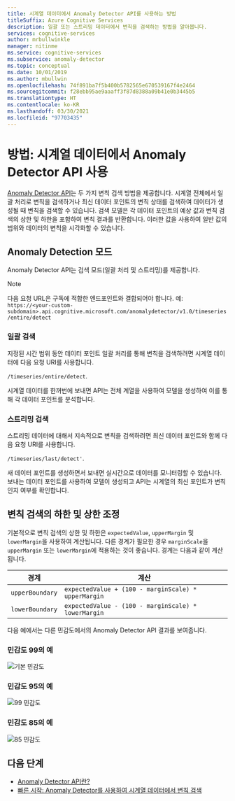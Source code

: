 ```yaml
---
title: 시계열 데이터에서 Anomaly Detector API를 사용하는 방법
titleSuffix: Azure Cognitive Services
description: 일괄 또는 스트리밍 데이터에서 변칙을 검색하는 방법을 알아봅니다.
services: cognitive-services
author: mrbullwinkle
manager: nitinme
ms.service: cognitive-services
ms.subservice: anomaly-detector
ms.topic: conceptual
ms.date: 10/01/2019
ms.author: mbullwin
ms.openlocfilehash: 74f891ba7f5b400b5782565e670539167f4e2464
ms.sourcegitcommit: f28ebb95ae9aaaff3f87d8388a09b41e0b3445b5
ms.translationtype: HT
ms.contentlocale: ko-KR
ms.lasthandoff: 03/30/2021
ms.locfileid: "97703435"
---
```

# <a name="how-to-use-the-anomaly-detector-api-on-your-time-series-data"></a>방법: 시계열 데이터에서 Anomaly Detector API 사용  

[Anomaly Detector API](https://westus2.dev.cognitive.microsoft.com/docs/services/AnomalyDetector/operations/post-timeseries-entire-detect)는 두 가지 변칙 검색 방법을 제공합니다. 시계열 전체에서 일괄 처리로 변칙을 검색하거나 최신 데이터 포인트의 변칙 상태를 검색하여 데이터가 생성될 때 변칙을 검색할 수 있습니다. 검색 모델은 각 데이터 포인트의 예상 값과 변칙 검색의 상한 및 하한을 포함하여 변칙 결과를 반환합니다. 이러한 값을 사용하여 일반 값의 범위와 데이터의 변칙을 시각화할 수 있습니다.

## <a name="anomaly-detection-modes"></a>Anomaly Detection 모드 

Anomaly Detector API는 검색 모드(일괄 처리 및 스트리밍)를 제공합니다.

> [!NOTE]
> 다음 요청 URL은 구독에 적합한 엔드포인트와 결합되어야 합니다. 예: `https://<your-custom-subdomain>.api.cognitive.microsoft.com/anomalydetector/v1.0/timeseries/entire/detect`


### <a name="batch-detection"></a>일괄 검색

지정된 시간 범위 동안 데이터 포인트 일괄 처리를 통해 변칙을 검색하려면 시계열 데이터에 다음 요청 URI를 사용합니다. 

`/timeseries/entire/detect`. 

시계열 데이터를 한꺼번에 보내면 API는 전체 계열을 사용하여 모델을 생성하여 이를 통해 각 데이터 포인트를 분석합니다.  

### <a name="streaming-detection"></a>스트리밍 검색

스트리밍 데이터에 대해서 지속적으로 변칙을 검색하려면 최신 데이터 포인트와 함께 다음 요청 URI를 사용합니다. 

`/timeseries/last/detect'`. 

새 데이터 포인트를 생성하면서 보내면 실시간으로 데이터를 모니터링할 수 있습니다. 보내는 데이터 포인트를 사용하여 모델이 생성되고 API는 시계열의 최신 포인트가 변칙인지 여부를 확인합니다.

## <a name="adjusting-lower-and-upper-anomaly-detection-boundaries"></a>변칙 검색의 하한 및 상한 조정

기본적으로 변칙 검색의 상한 및 하한은 `expectedValue`, `upperMargin` 및 `lowerMargin`을 사용하여 계산됩니다. 다른 경계가 필요한 경우 `marginScale`을 `upperMargin` 또는 `lowerMargin`에 적용하는 것이 좋습니다. 경계는 다음과 같이 계산됩니다.

|경계  |계산  |
|---------|---------|
|`upperBoundary` | `expectedValue + (100 - marginScale) * upperMargin`        |
|`lowerBoundary` | `expectedValue - (100 - marginScale) * lowerMargin`        |

다음 예에서는 다른 민감도에서의 Anomaly Detector API 결과를 보여줍니다.

### <a name="example-with-sensitivity-at-99"></a>민감도 99의 예

![기본 민감도](../media/sensitivity_99.png)

### <a name="example-with-sensitivity-at-95"></a>민감도 95의 예

![99 민감도](../media/sensitivity_95.png)

### <a name="example-with-sensitivity-at-85"></a>민감도 85의 예

![85 민감도](../media/sensitivity_85.png)

## <a name="next-steps"></a>다음 단계

* [Anomaly Detector API란?](../overview.md)
* [빠른 시작: Anomaly Detector를 사용하여 시계열 데이터에서 변칙 검색](../quickstarts/client-libraries.md)

